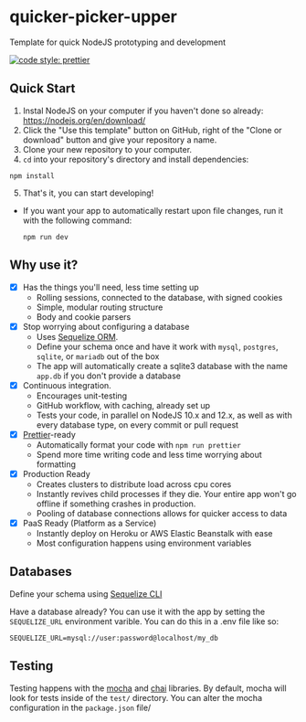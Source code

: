 # quicker-picker-upper

Template for quick NodeJS prototyping and development

[![code style: prettier](https://img.shields.io/badge/code_style-prettier-ff69b4.svg?style=flat-square)](https://github.com/prettier/prettier)


## Quick Start
1. Instal NodeJS on your computer if you haven't done so already: https://nodejs.org/en/download/
2. Click the "Use this template" button on GitHub, right of the "Clone or download" button and give your repository a name.
3. Clone your new repository to your computer.
4. `cd` into your repository's directory and install dependencies:
  ```shell
  npm install
  ```
5. That's it, you can start developing! 
  * If you want your app to automatically restart upon file changes, run it with the following command: 
    ```shell
    npm run dev
    ```
   
## Why use it?
- [x] Has the things you'll need, less time setting up
    * Rolling sessions, connected to the database, with signed cookies
    * Simple, modular routing structure
    * Body and cookie parsers
- [x] Stop worrying about configuring a database
    * Uses [Sequelize ORM](https://sequelize.org/).
    * Define your schema once and have it work with `mysql`, `postgres`, `sqlite`, or `mariadb` out of the box
    * The app will automatically create a sqlite3 database with the name `app.db` if you don't provide a database
- [x] Continuous integration.
    * Encourages unit-testing
    * GitHub workflow, with caching, already set up
    * Tests your code, in parallel on NodeJS 10.x and 12.x, as well as with every database type, on every commit or pull request
- [x] [Prettier](https://prettier.io/)-ready
    * Automatically format your code with `npm run prettier`
    * Spend more time writing code and less time worrying about formatting
- [x] Production Ready
    * Creates clusters to distribute load across cpu cores
    * Instantly revives child processes if they die. Your entire app won't go offline if something crashes in production.
    * Pooling of database connections allows for quicker access to data
- [x] PaaS Ready (Platform as a Service)
    * Instantly deploy on Heroku or AWS Elastic Beanstalk with ease
    * Most configuration happens using environment variables
   
## Databases
Define your schema using [Sequelize CLI](https://github.com/sequelize/cli)

Have a database already? You can use it with the app by setting the `SEQUELIZE_URL` environment varible. You can do this in a .env file like so:
```dotenv
SEQUELIZE_URL=mysql://user:password@localhost/my_db
```

## Testing
Testing happens with the [mocha](https://mochajs.org/) and [chai](https://www.chaijs.com/) libraries. 
By default, mocha will look for tests inside of the `test/` directory. You can alter the mocha configuration in the `package.json` file/
